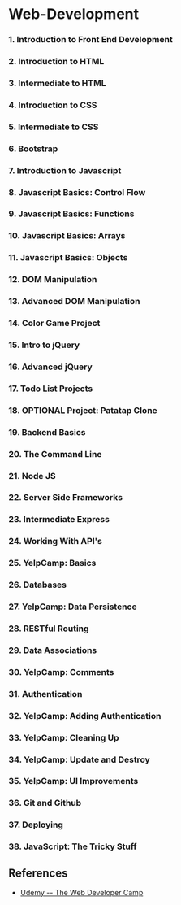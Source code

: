 # Web-Development

### 1. Introduction to Front End Development

### 2. Introduction to HTML

### 3. Intermediate to HTML

### 4. Introduction to CSS

### 5. Intermediate to CSS

### 6. Bootstrap

### 7. Introduction to Javascript

### 8. Javascript Basics: Control Flow

### 9. Javascript Basics: Functions

### 10. Javascript Basics: Arrays

### 11. Javascript Basics: Objects

### 12. DOM Manipulation

### 13. Advanced DOM Manipulation

### 14. Color Game Project

### 15. Intro to jQuery

### 16. Advanced jQuery

### 17. Todo List Projects

### 18. OPTIONAL Project: Patatap Clone

### 19. Backend Basics

### 20. The Command Line

### 21. Node JS

### 22. Server Side Frameworks

### 23. Intermediate Express

### 24. Working With API's

### 25. YelpCamp: Basics

### 26. Databases

### 27. YelpCamp: Data Persistence

### 28. RESTful Routing

### 29. Data Associations

### 30. YelpCamp: Comments

### 31. Authentication

### 32. YelpCamp: Adding Authentication

### 33. YelpCamp: Cleaning Up

### 34. YelpCamp: Update and Destroy

### 35. YelpCamp: UI Improvements

### 36. Git and Github

### 37. Deploying

### 38. JavaScript: The Tricky Stuff


## References

* [Udemy -- The Web Developer Camp](https://www.udemy.com/the-web-developer-bootcamp/)
